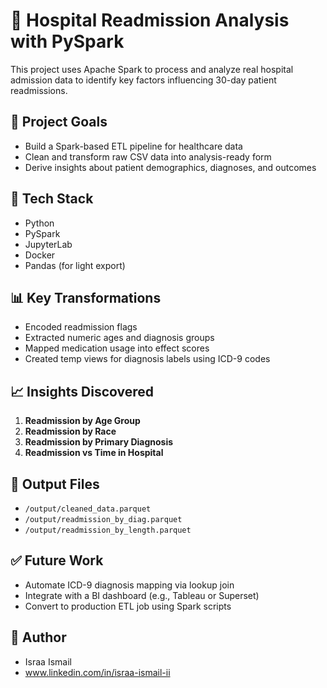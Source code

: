 # 🏥 Hospital Readmission Analysis with PySpark

This project uses Apache Spark to process and analyze real hospital admission data to identify key factors influencing 30-day patient readmissions.

## 🚀 Project Goals
- Build a Spark-based ETL pipeline for healthcare data
- Clean and transform raw CSV data into analysis-ready form
- Derive insights about patient demographics, diagnoses, and outcomes

## 🧰 Tech Stack
- Python
- PySpark
- JupyterLab
- Docker
- Pandas (for light export)

## 📊 Key Transformations
- Encoded readmission flags
- Extracted numeric ages and diagnosis groups
- Mapped medication usage into effect scores
- Created temp views for diagnosis labels using ICD-9 codes

## 📈 Insights Discovered
1. **Readmission by Age Group**
2. **Readmission by Race**
3. **Readmission by Primary Diagnosis**
4. **Readmission vs Time in Hospital**

## 📂 Output Files
- `/output/cleaned_data.parquet`
- `/output/readmission_by_diag.parquet`
- `/output/readmission_by_length.parquet`

## ✅ Future Work
- Automate ICD-9 diagnosis mapping via lookup join
- Integrate with a BI dashboard (e.g., Tableau or Superset)
- Convert to production ETL job using Spark scripts

## 👤 Author
- Israa Ismail
- www.linkedin.com/in/israa-ismail-ii
